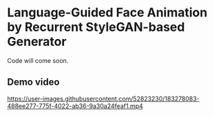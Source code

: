 # Language-Guided Face Animation by Recurrent StyleGAN-based Generator

Code will come soon.

## Demo video
https://user-images.githubusercontent.com/52823230/183278083-488ee277-775f-4022-ab36-9a30a24feaf1.mp4

